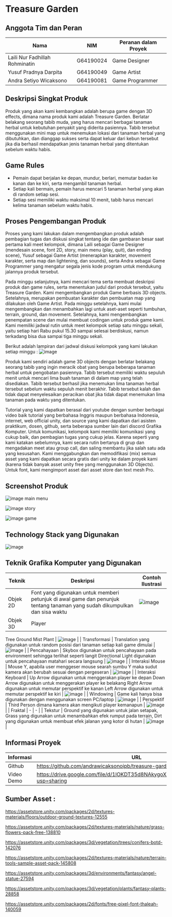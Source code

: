 # Treasure Garden

## Anggota Tim dan Peran
| Nama | NIM | Peranan dalam Proyek |
|------|-----|----------------------|
| Laili Nur Fadhillah Rohminatin | G64190024 | Game Designer |
| Yusuf Pradnya Darpita | G64190049 | Game Artist |
| Andra Setiyo Wicaksono | G64190081 | Game Programmer |

## Deskripsi Singkat Produk
Produk yang akan kami kembangkan adalah berupa game dengan 3D effects, dimana nama produk kami adalah Treasure Garden. Berlatar belakang seorang tabib muda, yang harus mencari berbagai tanaman herbal untuk kebutuhan penyakit yang diderita pasiennya. Tabib tersebut menggunakan mini map untuk menemukan lokasi dari tanaman herbal yang dibutuhkan, dan dianggap sukses serta dapat keluar dari kebun tersebut jika dia berhasil mendapatkan jenis tanaman herbal yang ditentukan sebelum waktu habis.

## Game Rules
- Pemain dapat berjalan ke depan, mundur, berlari, memutar badan ke kanan dan ke kiri, serta mengambil tanaman herbal.
- Setiap kali bermain, pemain harus mencari 5 tanaman herbal yang akan di random setiap sesi.
- Setiap sesi memiliki waktu maksimal 10 menit, tabib harus mencari kelima tanaman sebelum waktu habis.

## Proses Pengembangan Produk

  Proses yang kami lakukan dalam mengembangkan produk adalah pembagian tugas dan diskusi singkat tentang ide dan gambaran besar saat pertama kali meet kelompok, dimana Laili sebagai Game Designer (mendesain scene, font 2D, story, main menu (play, quit), dan ending scene), Yusuf sebagai Game Artist (menerapkan karakter, movement karakter, serta map dan lightening, dan sounds), serta Andra sebagai Game Programmer yang mengatur segala jenis kode program untuk mendukung jalannya produk tersebut.
  
  Pada minggu selanjutnya, kami mencari tema serta membuat deskripsi produk dan game rules, serta menentukan judul dari produk tersebut, yaitu Treasure Garden. Kami mengembangkan produk Game berbasis 3D objects. Setelahnya, merupakan pembuatan karakter dan pembuatan map yang dilakukan oleh Game Artist. Pada minggu setelahnya, kami mulai mengembangkan dan menambahkan lagi untuk aset-aset seperti tumbuhan, terrain, ground, dan movement. Setelahnya, kami mengembangkan penempatan scene dan mulai membuat codingan untuk produk game kami. Kami memiliki jadwal rutin untuk meet kelompok setiap satu minggu sekali, yaitu setiap hari Rabu pukul 15.30 sampai selesai berdiskusi, namun terkadang bisa dua sampai tiga minggu sekali.
  
  Berikut adalah lampiran dari jadwal diskusi kelompok yang kami lakukan setiap minggu :
![image](https://user-images.githubusercontent.com/78837351/146873938-a7024543-0db4-467d-9ac5-433c0285d41c.png)
  
  Produk kami sendiri adalah game 3D objects dengan berlatar belakang seorang tabib yang ingin meracik obat yang berupa beberapa tanaman herbal untuk pengobatan pasiennya. Tabib tersebut memiliki waktu sepuluh menit untuk mencari lima buah tanaman di dalam map yang telah disediakan. Tabib tersebut berhasil jika menemukan lima tanaman herbal tersebut sebelum waktu sepuluh menit berakhir. Tabib tersebut kalah dan tidak dapat menyelesaikan peracikan obat jika tidak dapat menemukan lima tanaman pada waktu yang ditentukan.
  
  Tutorial yang kami dapatkan berasal dari youtube dengan sumber berbagai video baik tutorial yang berbahasa Inggris maupun berbahasa Indonesia, internet, web official unity, dan source yang kami dapatkan dari asisten praktikum, dosen, github, serta beberapa sumber lain dari discord Grafika Komputer.
Untuk komunikasi, kelompok kami memiliki komunikasi yang cukup baik, dan pembagian tugas yang cukup jelas. Karena seperti yang kami katakan sebelumnya, kami secara rutin bertanya di grup dan mengadakan meet atau group call, dan saling membantu jika salah satu ada yang kesusahan.
Kami menggabungkan dan memodifikasi (mix) semua asset yang kami dapatkan secara gratis dari unity ke dalam proyek kami (karena tidak banyak asset unity free yang menggunakan 3D Objects). Untuk font, kami mengimport asset dari asset store dan text mesh Pro.


## Screenshot Produk
![image](https://user-images.githubusercontent.com/78837351/146872968-ae8c3076-7ea2-42b9-8949-48c5df7748bf.png)
main menu

![image](https://user-images.githubusercontent.com/78837351/146873043-9be76ec7-ed2f-49e7-99b3-5ee873d3fc80.png)
story

![image](https://user-images.githubusercontent.com/78837351/146873147-f4b22968-bf76-42f3-97c4-dd6504aee3d9.png)
game

## Technology Stack yang Digunakan

![image](https://user-images.githubusercontent.com/78837351/146873181-feecd30d-4a9a-4153-9b87-1f952e9cc603.png)


## Teknik Grafika Komputer yang Digunakan
| Teknik | Deskripsi | Contoh Ilustrasi |
|--------|-----------|------------------|
| Objek 2D | Font yang digunakan untuk memberi petunjuk di awal game dan penunjuk tentang tanaman yang sudah dikumpulkan dan sisa waktu | ![image](https://user-images.githubusercontent.com/78837351/146873330-017a6b35-06cc-4eaa-a1b0-bf57c17b7fb4.png) |
| Objek 3D | Player
Tree
Ground
Mist
Plant | ![image](https://user-images.githubusercontent.com/78837351/146873392-b6d39862-1964-4353-b5ae-e5eb0dba12fc.png) |
| Transformasi | Translation yang digunakan untuk random posisi dari tanaman setiap kali game dimulai | ![image](https://user-images.githubusercontent.com/78837351/146873542-25d8faa2-40b2-4c02-b555-028d04cfe523.png) |
| Pencahayaan | Skybox digunakan untuk pencahayaan pada environment sehingga terlihat seperti langit
Directional Light digunakan untuk pencahayaan matahari secara langsung | ![image](https://user-images.githubusercontent.com/78837351/146873600-010452e9-d5c9-4b9c-924c-6da554488942.png) |
| Interaksi Mouse | Mouse Y, apabila user menggeser mouse searah sumbu Y maka sudut kamera akan berubah sesuai dengan pergeseran | ![image](https://user-images.githubusercontent.com/78837351/146873643-c51d9f35-fae7-4afe-a6ad-e65f73996e02.png) |
| Interaksi Keyboard | Up Arrow digunakan untuk menggerakan player ke depan
Down Arrow digunakan untuk menggerakan player ke belakang
Right Arrow digunakan untuk memutar perspektif ke kanan
Left Arrow digunakan untuk memutar perspektif ke kiri | ![image](https://user-images.githubusercontent.com/78837351/146873686-f3d6b171-d295-4753-8b64-30a564c30f7c.png) |
| Windowing | Game kali hanya bisa digunakan dengan menggunakan screen PC/laptop | ![image](https://user-images.githubusercontent.com/78837351/146873719-99c1e005-38df-407e-9cd3-128dd157ea5f.png) |
| Perspektif | Third Person dimana kamera akan mengikuti player kemanapun | ![image](https://user-images.githubusercontent.com/78837351/146873774-a93af898-c1e1-432c-b0d2-8667a0976104.png) |
| Fraktal | - | - |
| Tekstur | Ground yang digunakan untuk jalan setapak, Grass yang digunakan untuk menambahkan efek rumput pada terrain, Dirt yang digunakan untuk membuat efek jalanan yang kotor di hutan | ![image](https://user-images.githubusercontent.com/78837351/146874362-4daf68f8-b7dc-45bd-9563-14aaa1d63bb7.png) |

## Informasi Proyek
| Informasi | URL |
|-----------|-----|
| Github | https://github.com/andrawicaksonoipb/treasure-garden |
| Video Demo | https://drive.google.com/file/d/1lOKDT35d8NAkygoXVS8KuO1KVSUSvmhu/view?usp=sharing |

## Sumber Asset :
https://assetstore.unity.com/packages/2d/textures-materials/floors/outdoor-ground-textures-12555

https://assetstore.unity.com/packages/2d/textures-materials/nature/grass-flowers-pack-free-138810

https://assetstore.unity.com/packages/3d/vegetation/trees/conifers-botd-142076

https://assetstore.unity.com/packages/2d/textures-materials/nature/terrain-tools-sample-asset-pack-145808

https://assetstore.unity.com/packages/3d/environments/fantasy/angel-statue-27594

https://assetstore.unity.com/packages/3d/vegetation/plants/fantasy-plants-28858

https://assetstore.unity.com/packages/2d/fonts/free-pixel-font-thaleah-140059
